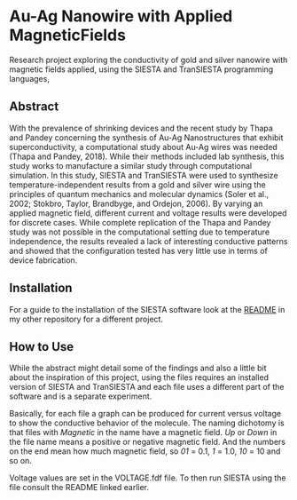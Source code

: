 # Au-Ag Nanowire with Applied MagneticFields
Research project exploring the conductivity of gold and silver nanowire with magnetic fields applied, using the SIESTA and TranSIESTA programming languages,

## Abstract
With the prevalence of shrinking devices and the recent study by Thapa and Pandey concerning the synthesis of Au-Ag Nanostructures that exhibit superconductivity, a computational study about Au-Ag wires was needed (Thapa and Pandey, 2018). While their methods included lab synthesis, this study works to manufacture a similar study through computational simulation. In this study, SIESTA and TranSIESTA were used to synthesize temperature-independent results from a gold and silver wire using the principles of quantum mechanics and molecular dynamics (Soler et al., 2002; Stokbro, Taylor, Brandbyge, and Ordejon, 2006). By varying an applied magnetic field, different current and voltage results were developed for discrete cases. While complete replication of the Thapa and Pandey study was not possible in the computational setting due to temperature independence, the results revealed a lack of interesting conductive patterns and showed that the configuration tested has very little use in terms of device fabrication.

## Installation
For a guide to the installation of the SIESTA software look at the [README](https://github.com/grantwilkins/LithiumNanowireExperiments) in my other repository for a different project.

## How to Use
While the abstract might detail some of the findings and also a little bit about the inspiration of this project, using the files requires an installed version of SIESTA and TranSIESTA and each file uses a different part of the software and is a separate experiment.

Basically, for each file a graph can be produced for current versus voltage to show the conductive behavior of the molecule.
The naming dichotomy is that files with *Magnetic* in the name have a magnetic field. *Up* or *Down* in the file name means a positive or negative magnetic field. And the numbers on the end mean how much magnetic field, so *01* = 0.1, *1* = 1.0, *10* = 10 and so on. 

Voltage values are set in the VOLTAGE.fdf file. To then run SIESTA using the file consult the README linked earlier.
